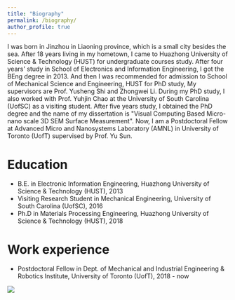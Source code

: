 ```yaml
---
title: "Biography"
permalink: /biography/
author_profile: true
---
```


I was born in Jinzhou in Liaoning province, which is a small city besides the sea. After 18 years living in my hometown, I  came to Huazhong University of Science & Technology (HUST) for undergraduate courses study. After four years' study in School of Electronics and Information Engineering, I got the BEng degree in 2013. And then I was recommended for admission to School of Mechanical Science and Engineering, HUST for PhD study, My supervisors are Prof. Yusheng Shi and Zhongwei Li. During my PhD study, I also worked with Prof. Yuhjin Chao at the University of South Carolina (UofSC) as a visiting student. After five years study, I obtained the PhD degree and the name of my dissertation is "Visual Computing Based Micro-nano scale 3D SEM Surface Measurement". Now, I am a Postdoctoral Fellow at Advanced Micro and Nanosystems Laboratory (AMNL) in University of Toronto (UofT) supervised by Prof. Yu Sun. 

# Education
* B.E. in Electronic Information Engineering, Huazhong University of Science & Technology (HUST), 2013
* Visiting Research Student in Mechanical Engineering, University of South Carolina (UofSC), 2016
* Ph.D in Materials Processing Engineering, Huazhong University of Science & Technology (HUST), 2018

# Work experience
* Postdoctoral Fellow in Dept. of Mechanical and Industrial Engineering & Robotics Institute, University of Toronto (UofT), 2018 - now

![](https://xingjianliu.github.io/images/school.png)
